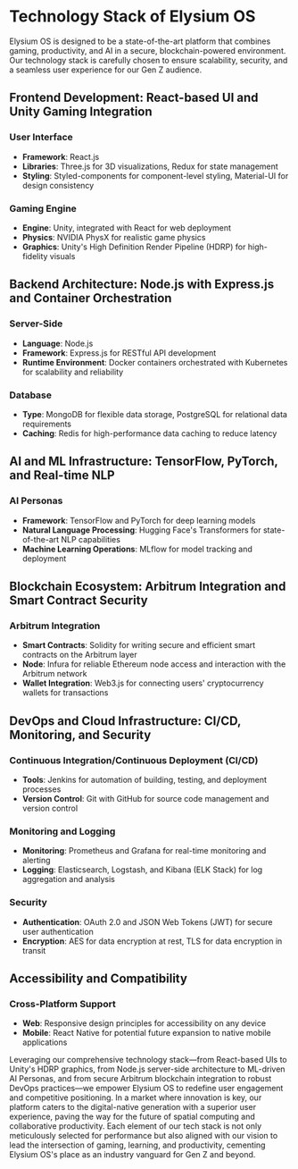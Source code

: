 # Technology Stack of Elysium OS

Elysium OS is designed to be a state-of-the-art platform that combines gaming, productivity, and AI in a secure, blockchain-powered environment. Our technology stack is carefully chosen to ensure scalability, security, and a seamless user experience for our Gen Z audience.

## Frontend Development: React-based UI and Unity Gaming Integration

### User Interface
- **Framework**: React.js
- **Libraries**: Three.js for 3D visualizations, Redux for state management
- **Styling**: Styled-components for component-level styling, Material-UI for design consistency

### Gaming Engine
- **Engine**: Unity, integrated with React for web deployment
- **Physics**: NVIDIA PhysX for realistic game physics
- **Graphics**: Unity's High Definition Render Pipeline (HDRP) for high-fidelity visuals

## Backend Architecture: Node.js with Express.js and Container Orchestration

### Server-Side
- **Language**: Node.js
- **Framework**: Express.js for RESTful API development
- **Runtime Environment**: Docker containers orchestrated with Kubernetes for scalability and reliability

### Database
- **Type**: MongoDB for flexible data storage, PostgreSQL for relational data requirements
- **Caching**: Redis for high-performance data caching to reduce latency

## AI and ML Infrastructure: TensorFlow, PyTorch, and Real-time NLP

### AI Personas
- **Framework**: TensorFlow and PyTorch for deep learning models
- **Natural Language Processing**: Hugging Face's Transformers for state-of-the-art NLP capabilities
- **Machine Learning Operations**: MLflow for model tracking and deployment

## Blockchain Ecosystem: Arbitrum Integration and Smart Contract Security

### Arbitrum Integration
- **Smart Contracts**: Solidity for writing secure and efficient smart contracts on the Arbitrum layer
- **Node**: Infura for reliable Ethereum node access and interaction with the Arbitrum network
- **Wallet Integration**: Web3.js for connecting users' cryptocurrency wallets for transactions

## DevOps and Cloud Infrastructure: CI/CD, Monitoring, and Security

### Continuous Integration/Continuous Deployment (CI/CD)
- **Tools**: Jenkins for automation of building, testing, and deployment processes
- **Version Control**: Git with GitHub for source code management and version control

### Monitoring and Logging
- **Monitoring**: Prometheus and Grafana for real-time monitoring and alerting
- **Logging**: Elasticsearch, Logstash, and Kibana (ELK Stack) for log aggregation and analysis

### Security
- **Authentication**: OAuth 2.0 and JSON Web Tokens (JWT) for secure user authentication
- **Encryption**: AES for data encryption at rest, TLS for data encryption in transit

## Accessibility and Compatibility

### Cross-Platform Support
- **Web**: Responsive design principles for accessibility on any device
- **Mobile**: React Native for potential future expansion to native mobile applications

Leveraging our comprehensive technology stack—from React-based UIs to Unity's HDRP graphics, from Node.js server-side architecture to ML-driven AI Personas, and from secure Arbitrum blockchain integration to robust DevOps practices—we empower Elysium OS to redefine user engagement and competitive positioning. In a market where innovation is key, our platform caters to the digital-native generation with a superior user experience, paving the way for the future of spatial computing and collaborative productivity. Each element of our tech stack is not only meticulously selected for performance but also aligned with our vision to lead the intersection of gaming, learning, and productivity, cementing Elysium OS's place as an industry vanguard for Gen Z and beyond.
